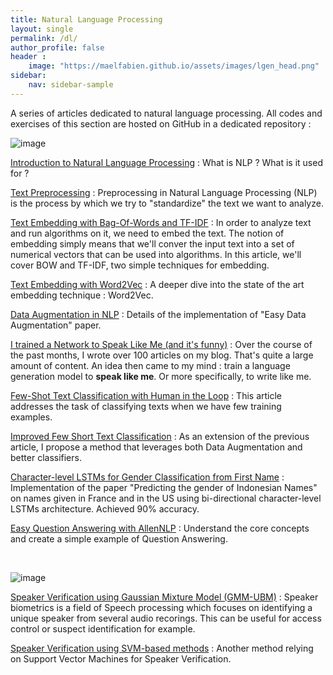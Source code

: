 ```yaml
---
title: Natural Language Processing
layout: single
permalink: /dl/
author_profile: false
header :
    image: "https://maelfabien.github.io/assets/images/lgen_head.png"
sidebar:
    nav: sidebar-sample
---
```


A series of articles dedicated to natural language processing. All codes and exercises of this section are hosted on GitHub in a dedicated repository :

<div class="github-card" data-github="maelfabien/Machine_Learning_Tutorials" data-width="100%" data-height="" data-theme="default"></div>
<script src="//cdn.jsdelivr.net/github-cards/latest/widget.js"></script>

![image](https://maelfabien.github.io/assets/images/nlp_head.jpg)

[Introduction to Natural Language Processing](https://maelfabien.github.io/machinelearning/NLP_0/) : What is NLP ? What is it used for ?

[Text Preprocessing](https://maelfabien.github.io/machinelearning/NLP_1/) : Preprocessing in Natural Language Processing (NLP) is the process by which we try to "standardize" the text we want to analyze.

[Text Embedding with Bag-Of-Words and TF-IDF](https://maelfabien.github.io/machinelearning/NLP_2/) : In order to analyze text and run algorithms on it, we need to embed the text. The notion of embedding simply means that we'll conver the input text into a set of numerical vectors that can be used into algorithms. In this article, we'll cover BOW and TF-IDF, two simple techniques for embedding.

[Text Embedding with Word2Vec](https://maelfabien.github.io/machinelearning/NLP_3/) : A deeper dive into the state of the art embedding technique : Word2Vec.

[Data Augmentation in NLP](https://maelfabien.github.io/machinelearning/NLP_8/) : Details of the implementation of "Easy Data Augmentation" paper.

[I trained a Network to Speak Like Me (and it's funny)](https://maelfabien.github.io/machinelearning/NLP_4/) : Over the course of the past months, I wrote over 100 articles on my blog. That's quite a large amount of content. An idea then came to my mind : train a language generation model to **speak like me**. Or more specifically, to write like me.

[Few-Shot Text Classification with Human in the Loop](https://maelfabien.github.io/machinelearning/NLP_5/) : This article addresses the task of classifying texts when we have few training examples.

[Improved Few Short Text Classification](https://maelfabien.github.io/machinelearning/NLP_6/) : As an extension of the previous article, I propose a method that leverages both Data Augmentation and better classifiers.

[Character-level LSTMs for Gender Classification from First Name](https://maelfabien.github.io/machinelearning/NLP_7/) : Implementation of the paper "Predicting the gender of Indonesian Names" on names given in France and in the US using bi-directional character-level LSTMs architecture. Achieved 90% accuracy.

[Easy Question Answering with AllenNLP](https://maelfabien.github.io/machinelearning/NLP_9/) : Understand the core concepts and create a simple example of Question Answering.

<br>

![image](https://maelfabien.github.io/assets/images/speech_head.png)

[Speaker Verification using Gaussian Mixture Model (GMM-UBM)](https://maelfabien.github.io/machinelearning/Speech1/) : Speaker biometrics is a field of Speech processing which focuses on identifying a unique speaker from several audio recorings. This can be useful for access control or suspect identification for example.

[Speaker Verification using SVM-based methods](https://maelfabien.github.io/machinelearning/Speech2/#) : Another method relying on Support Vector Machines for Speaker Verification.


<script type="text/javascript" src="//downloads.mailchimp.com/js/signup-forms/popup/unique-methods/embed.js" data-dojo-config="usePlainJson: true, isDebug: false"></script><script type="text/javascript">window.dojoRequire(["mojo/signup-forms/Loader"], function(L) { L.start({"baseUrl":"mc.us3.list-manage.com","uuid":"c76a8e2ec2bd989affb9a074f","lid":"4646542adb","uniqueMethods":true}) })</script>
